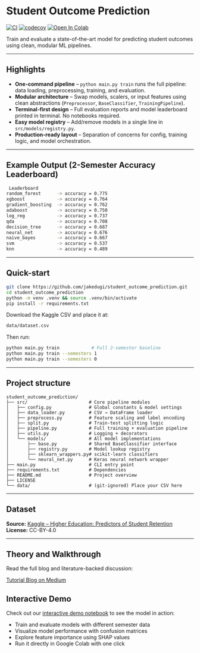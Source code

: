 # Student Outcome Prediction

[![CI](https://github.com/jakedugi/student_outcome_prediction/actions/workflows/ci.yml/badge.svg?branch=main)](https://github.com/jakedugi/student_outcome_prediction/actions/workflows/ci.yml)
[![codecov](https://codecov.io/gh/jakedugi/student_outcome_prediction/branch/main/graph/badge.svg)](https://codecov.io/gh/jakedugi/student_outcome_prediction)
[![Open In Colab](https://colab.research.google.com/assets/colab-badge.svg)](https://colab.research.google.com/github/jakedugi/student_outcome_prediction/blob/main/demo.ipynb)

Train and evaluate a state-of-the-art model for predicting student outcomes using clean, modular ML pipelines.

---

## Highlights

- **One-command pipeline** – `python main.py train` runs the full pipeline: data loading, preprocessing, training, and evaluation.
- **Modular architecture** – Swap models, scalers, or input features using clean abstractions (`Preprocessor`, `BaseClassifier`, `TrainingPipeline`).
- **Terminal-first design** – Full evaluation reports and model leaderboard printed in terminal. No notebooks required.
- **Easy model registry** – Add/remove models in a single line in `src/models/registry.py`.
- **Production-ready layout** – Separation of concerns for config, training logic, and model orchestration.

---

##  Example Output (2-Semester Accuracy Leaderboard)

```bash
 Leaderboard
random_forest      -> accuracy = 0.775
xgboost            -> accuracy = 0.764
gradient_boosting  -> accuracy = 0.762
adaboost           -> accuracy = 0.750
log_reg            -> accuracy = 0.737
qda                -> accuracy = 0.708
decision_tree      -> accuracy = 0.687
neural_net         -> accuracy = 0.676
naive_bayes        -> accuracy = 0.667
svm                -> accuracy = 0.537
knn                -> accuracy = 0.489
```
---

## Quick-start

```bash
git clone https://github.com/jakedugi/student_outcome_prediction.git
cd student_outcome_prediction
python -m venv .venv && source .venv/bin/activate
pip install -r requirements.txt
```

Download the Kaggle CSV and place it at:

```bash
data/dataset.csv
```

Then run:
```bash
python main.py train            # Full 2-semester baseline
python main.py train --semesters 1
python main.py train --semesters 0
```

---

## Project structure

```text
student_outcome_prediction/
├── src/                       # Core pipeline modules
│   ├── config.py              # Global constants & model settings
│   ├── data_loader.py         # CSV → DataFrame loader
│   ├── preprocess.py          # Feature scaling and label encoding
│   ├── split.py               # Train-test splitting logic
│   ├── pipeline.py            # Full training + evaluation pipeline
│   ├── utils.py               # Logging + decorators
│   └── models/                # All model implementations
│       ├── base.py            # Shared BaseClassifier interface
│       ├── registry.py        # Model lookup registry
│       ├── sklearn_wrappers.py# scikit-learn classifiers
│       └── neural_net.py      # Keras neural network wrapper
├── main.py                    # CLI entry point
├── requirements.txt           # Dependencies
├── README.md                  # Project overview
├── LICENSE
└── data/                      # (git-ignored) Place your CSV here
```

---

## Dataset

**Source:** [Kaggle – Higher Education: Predictors of Student Retention](https://www.kaggle.com/datasets/thedevastator/higher-education-predictors-of-student-retention/data)  
**License:** CC-BY-4.0

---

## Theory and Walkthrough

Read the full blog and literature-backed discussion:

[Tutorial Blog on Medium](https://medium.com/@Jake_2287/student-outcome-prediction-36702de0f4a3)

## Interactive Demo

Check out our [interactive demo notebook](demo.ipynb) to see the model in action:
- Train and evaluate models with different semester data
- Visualize model performance with confusion matrices
- Explore feature importance using SHAP values
- Run it directly in Google Colab with one click
